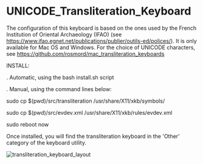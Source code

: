 # UNICODE_Transliteration_Keyboard

The configuration of this keyboard is based on the ones used by the French Institution of Oriental Archaeology (IFAO) (see https://www.ifao.egnet.net/publications/publier/outils-ed/polices/). It is only available for Mac OS and Windows. For the choice of UNICODE characters, see https://github.com/rosmord/mac_transliteration_keyboards

INSTALL:

. Automatic, using the bash install.sh script

. Manual, using the command lines below:

sudo cp $(pwd)/src/transliteration /usr/share/X11/xkb/symbols/

sudo cp $(pwd)/src/evdev.xml /usr/share/X11/xkb/rules/evdev.xml

sudo reboot now

Once installed, you will find the transliteration keyboard in the 'Other' category of the keyboard utility.

![transliteration_keyboard_layout](https://user-images.githubusercontent.com/42916283/169953751-ec83755c-d5c8-4999-b3ee-538915f84973.png)
